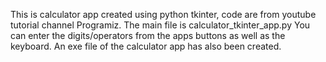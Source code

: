 This is calculator app created using python tkinter, code are from youtube tutorial channel Programiz.
The main file is calculator_tkinter_app.py
You can enter the digits/operators from the apps buttons as well as the keyboard.
An exe file of the calculator app has also been created. 
